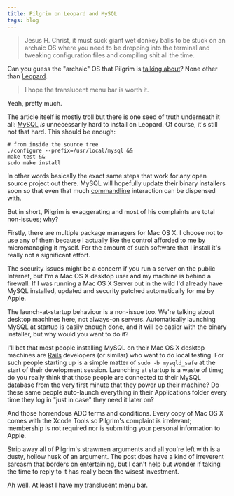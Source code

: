 ```yaml
---
title: Pilgrim on Leopard and MySQL
tags: blog
---
```


> Jesus H. Christ, it must suck giant wet donkey balls to be stuck on an archaic OS where you need to be dropping into the terminal and tweaking configuration files and compiling shit all the time.

Can you guess the "archaic" OS that Pilgrim is [talking about](http://diveintomark.org/archives/2007/11/11/installing-mysql-on-ubuntu)? None other than [Leopard](http://wincent.com/wiki/Leopard).

> I hope the translucent menu bar is worth it.

Yeah, pretty much.

The article itself is mostly troll but there is one seed of truth underneath it all: [MySQL](http://wincent.com/wiki/MySQL) _is_ unnecessarily hard to install on Leopard. Of course, it's still not that hard. This should be enough:

    # from inside the source tree
    ./configure --prefix=/usr/local/mysql &&
    make test &&
    sudo make install

In other words basically the exact same steps that work for any open source project out there. MySQL will hopefully update their binary installers soon so that even that much [commandline](http://wincent.com/wiki/commandline) interaction can be dispensed with.

But in short, Pilgrim is exaggerating and most of his complaints are total non-issues; why?

Firstly, there are multiple package managers for Mac OS X. I choose not to use any of them because I actually like the control afforded to me by micromanaging it myself. For the amount of such software that I install it's really not a significant effort.

The security issues might be a concern if you run a server on the public Internet, but I'm a Mac OS X desktop user and my machine is behind a firewall. If I was running a Mac OS X Server out in the wild I'd already have MySQL installed, updated and security patched automatically for me by Apple.

The launch-at-startup behaviour is a non-issue too. We're talking about desktop machines here, not always-on servers. Automatically launching MySQL at startup is easily enough done, and it will be easier with the binary installer, but why would you want to do it?

I'll bet that most people installing MySQL on their Mac OS X desktop machines are [Rails](http://wincent.com/wiki/Rails) developers (or similar) who want to do local testing. For such people starting up is a simple matter of `sudo -b mysqld_safe` at the start of their development session. Launching at startup is a waste of time; do you really think that those people are connected to their MySQL database from the very first minute that they power up their machine? Do these same people auto-launch everything in their Applications folder every time they log in "just in case" they need it later on?

And those horrendous ADC terms and conditions. Every copy of Mac OS X comes with the Xcode Tools so Pilgrim's complaint is irrelevant; membership is not required nor is submitting your personal information to Apple.

Strip away all of Pilgrim's strawmen arguments and all you're left with is a dusty, hollow husk of an argument. The post does have a kind of irreverent sarcasm that borders on entertaining, but I can't help but wonder if taking the time to reply to it has really been the wisest investment.

Ah well. At least I have my translucent menu bar.
